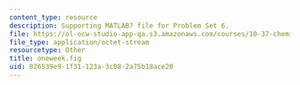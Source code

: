 ```yaml
---
content_type: resource
description: Supporting MATLAB? file for Problem Set 6.
file: https://ol-ocw-studio-app-qa.s3.amazonaws.com/courses/10-37-chemical-and-biological-reaction-engineering-spring-2007/826539e91f31123a3c082a75b18ace20_oneweek.fig
file_type: application/octet-stream
resourcetype: Other
title: oneweek.fig
uid: 826539e9-1f31-123a-3c08-2a75b18ace20
---
```

